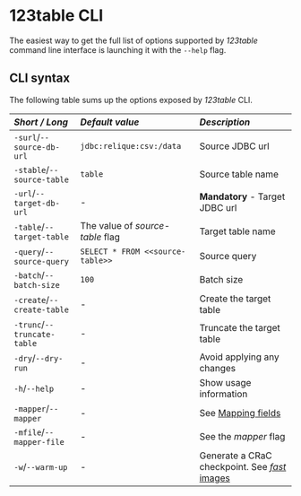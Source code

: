 # 123table CLI

The easiest way to get the full list of options supported by _123table_
command line interface is launching it with the `--help` flag.


## CLI syntax

The following table sums up the options exposed by _123table_ CLI.

|  *Short / Long*              | *Default value*                       | *Description*                       |
|  :-------------------------- |:------------------------------------- | :---------------------------------- |
|  `-surl`/`--source-db-url`   | `jdbc:relique:csv:/data`              | Source JDBC url                     |
|  `-stable`/`--source-table`  | `table`                               | Source table name                   |
|  `-url`/`--target-db-url`    | -                                     | **Mandatory** - Target JDBC url     |
|  `-table`/`--target-table`   | The value of _source-table_ flag      | Target table name                   |
|  `-query`/`--source-query`   | `SELECT * FROM <<source-table>>`      | Source query                        |
|  `-batch`/`--batch-size`     | `100`                                 | Batch size                          |
|  `-create`/`--create-table`  | -                                     | Create the target table             |
|  `-trunc`/`--truncate-table` | -                                     | Truncate the target table           |
|  `-dry`/`--dry-run`          | -                                     | Avoid applying any changes          |
|  `-h`/`--help`               | -                                     | Show usage information              |
|  `-mapper`/`--mapper`        | -                                     | See [Mapping fields](mapper.html)   |
|  `-mfile`/`--mapper-file`    | -                                     | See the _mapper_ flag               |
|  `-w`/`--warm-up`            | -                                     | Generate a CRaC checkpoint. See [_fast_ images](flavours.html) |
